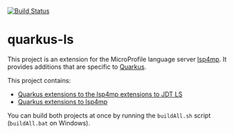 [![Build Status](https://travis-ci.org/redhat-developer/quarkus-ls.svg?branch=master)](https://travis-ci.org/redhat-developer/quarkus-ls)

# quarkus-ls

This project is an extension for the MicroProfile language server [lsp4mp](https://github.com/eclipse/lsp4mp). It provides additions that are specific to [Quarkus](https://quarkus.io/).

This project contains:

 * [Quarkus extensions to the lsp4mp extensions to JDT LS](https://github.com/redhat-developer/quarkus-ls/tree/master/quarkus.jdt.ext)
 * [Quarkus extensions to lsp4mp](https://github.com/redhat-developer/quarkus-ls/tree/master/quarkus.ls.ext)

You can build both projects at once by running the `buildAll.sh` script (`buildAll.bat` on Windows).